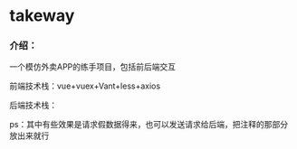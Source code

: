 # takeway
### 介绍：

一个模仿外卖APP的练手项目，包括前后端交互

前端技术栈：vue+vuex+Vant+less+axios

后端技术栈：











ps：其中有些效果是请求假数据得来，也可以发送请求给后端，把注释的那部分放出来就行